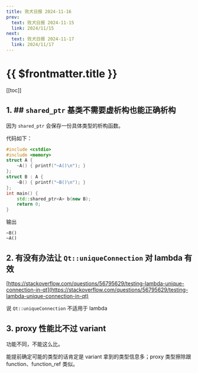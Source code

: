 ```yaml
---
title: 败犬日报 2024-11-16
prev:
  text: 败犬日报 2024-11-15
  link: 2024/11/15
next:
  text: 败犬日报 2024-11-17
  link: 2024/11/17
---
```


# {{ $frontmatter.title }}

[[toc]]

## 1. ## `shared_ptr` 基类不需要虚析构也能正确析构

因为 `shared_ptr` 会保存一份具体类型的析构函数。

代码如下：

```cpp
#include <cstdio>
#include <memory>
struct A {
    ~A() { printf("~A()\n"); }
};
struct B : A {
    ~B() { printf("~B()\n"); }
};
int main() {
    std::shared_ptr<A> b(new B);
    return 0;
}
```

输出

```text
~B()
~A()
```

## 2. 有没有办法让 `Qt::uniqueConnection` 对 lambda 有效

[https://stackoverflow.com/questions/56795629/testing-lambda-unique-connection-in-qt](https://stackoverflow.com/questions/56795629/testing-lambda-unique-connection-in-qt)

说 `Qt::uniqueConnection` 不适用于 lambda

## 3. proxy 性能比不过 variant

功能不同，不能这么比。

能提前确定可能的类型的话肯定是 variant 拿到的类型信息多；proxy 类型擦除跟 function、function_ref 类似。
